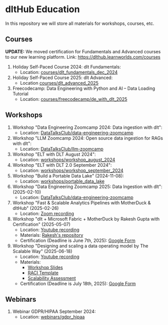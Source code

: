 # dltHub Education

In this repository we will store all materials for workshops, courses, etc.

## Courses

**UPDATE:**
We moved certification for Fundamentals and Advanced courses to our new learning platform.
Link: https://dlthub.learnworlds.com/courses


1. Holiday Self-Paced Course 2024: dlt Fundamentals:
   - Location: [courses/dlt_fundamentals_dec_2024](courses/dlt_fundamentals_dec_2024)
2. Holiday Self-Paced Course 2025: dlt Advanced:
   - Location [courses/dlt_advanced_2025](courses/dlt_advanced_2025)
3. Freecodecamp: Data Engineering with Python and AI – Data Loading Tutorial
   - Location: [courses/freecodecamp/de_with_dlt_2025](courses/freecodecamp/de_with_dlt_2025)

## Workshops

1. Workshop "Data Engineering Zoomcamp 2024: Data ingestion with dlt":
   - Location: [DataTalksClub/data-engineering-zoomcamp](https://github.com/DataTalksClub/data-engineering-zoomcamp/blob/main/cohorts/2024/workshops/dlt.md)
1. Workshop "LLM Zoomcamp 2024: Open source data ingestion for RAGs with dlt":
   - Location: [DataTalksClub/llm-zoomcamp](https://github.com/DataTalksClub/llm-zoomcamp/blob/main/cohorts/2024/workshops/dlt.md)
1. Workshop "ELT with DLT August 2024":
   - Location: [workshops/workshop_august_2024](workshops/workshop_august_2024)
1. Workshop "ELT with DLT 2.0 September 2024":
   - Location: [workshops/workshop_september_2024](workshops/workshop_september_2024)
1. Workshop "Build a Portable Data Lake" (2024-11-08):
   - Location: [workshops/portable_data_lake](workshops/portable_data_lake)
1. Workshop "Data Engineering Zoomcamp 2025: Data Ingestion with dlt": (2025-02-10)
   - Location: [DataTalksClub/data-engineering-zoomcamp](https://github.com/DataTalksClub/data-engineering-zoomcamp/tree/main/cohorts/2025/workshops/dlt)
1. Workshop "Fast & Scalable Analytics Pipelines with MotherDuck & dltHub" (2025-02-26)
   - Location: [Zoom recording](https://zoom.us/rec/play/fNuqdtPLD3wpe502xu4ooMS314oriOEOgZqJlyWI2CUJn-gLc-r09iuoqHlv5daGbof817AzH1M-eMHy.1C5juK0nss2Wczc1?accessLevel=meeting&canPlayFromShare=true&from=share_recording_detail&continueMode=true&componentName=rec-play&originRequestUrl=https%3A%2F%2Fzoom.us%2Frec%2Fshare%2FV_lFbpaxnkouJsr9tAStz4zfa1_neKwFQyNTolBajNZUJiFabYX0-nytuOayCtyn.yfaYRZWgdYrLwOBy)
1. Workshop "dlt + Microsoft Fabric + MotherDuck by Rakesh Gupta with Certification" (2025-05-07)
   - Location: [Youtube recording](https://www.youtube.com/live/wca8DnKucBM)
   - Materials: [Rakesh's repository](https://github.com/sketchmyview/fabric-dlthub-series/blob/main/README.md)
   - Certification (Deadline is June 7th, 2025): [Google Form](https://forms.gle/Z22LEJxf9SVj891z5)
1. Workshop "Designing and scaling a data operating model by The Scalable Way" (2025-06-18)
   - Location: [Youtube recording](https://www.youtube.com/live/CMXm-7x0290?feature=shared)
   - Materials:
     - [Workshop Slides](https://docs.google.com/presentation/d/1I5AR0OGPOlCYT3Zdwx3ufxMXuOeljlmPQXH3cof0U34/edit?usp=sharing)
     - [RACI Template](https://docs.google.com/spreadsheets/d/1814LCgVQikV_IwbiLzBUpsidnUtLXbnECU0K37EOrkc/edit?usp=sharing)
     - [Scalability Assessment](https://thescalableway.scoreapp.com/)
   - Certification (Deadline is July 18th, 2025): [Google Form]( https://forms.gle/RL2u4kssWcf3o9pG7) 

## Webinars
1. Webinar GDPR/HIPAA September 2024:
   - Location: [webinars/gdpr_hipaa](webinars/gdpr_hipaa)


